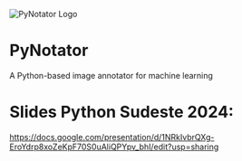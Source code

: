 ![PyNotator Logo](https://github.com/tiago939/PyNotator/blob/main/logo.png)

# PyNotator
A Python-based image annotator for machine learning


# Slides Python Sudeste 2024: 
https://docs.google.com/presentation/d/1NRkIvbrQXg-EroYdrp8xoZeKpF70S0uAliQPYpv_bhI/edit?usp=sharing

